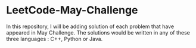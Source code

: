 # LeetCode-May-Challenge
In this repository, I will be adding solution of each problem that have appeared in May Challenge.
The solutions would be written in any of these three languages : C++, Python or Java.
